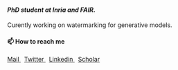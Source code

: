 #### *PhD student at Inria and FAIR.*   
Curently working on watermarking for generative models.

#### 📫 How to reach me

<p align="left">
  <a href="mailto:pierre.fernandez@inria.fr">
    Mail
  </a>
  &nbsp;
  <a href="https://twitter.com/pierrefdz" target="blank">
    Twitter
  </a>
  &nbsp;
  <a href="https://www.linkedin.com/in/pierrefdz/" target="blank">
    Linkedin
  </a>
  &nbsp;
  <a href="https://scholar.google.com/citations?user=osCX1YQAAAAJ" target="blank">
    Scholar
  </a>
</p>
